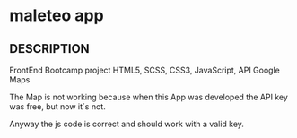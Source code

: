 # maleteo app


## DESCRIPTION

FrontEnd Bootcamp project
HTML5, SCSS, CSS3, JavaScript, API Google Maps

The Map is not working because when this App was developed the API key was free, but now it´s not.
 
 Anyway the js code is correct and should work with a valid key.




